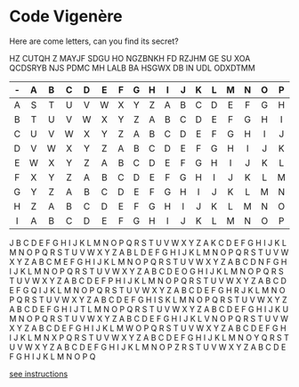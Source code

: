 # Code Vigenère

Here are come letters, can you find its secret?

HZ CUTQH Z MAYJF SDGU HO NGZBNKH FD RZJHM GE SU XOA QCDSRYB NJS PDMC MH LALB BA HSGWX DB IN UDL ODXDTMM

  | - | A |	B |	C | D | E | F | G | H | I	| J |	K |	L |	M |	N |	O |	P |	Q |	R |	S |	T |	U |	V |	W |	X |	Y |	Z |
  |:--:|:--:|:--:|:--:|:--:|:--:|:--:|:--:|:--:|:--:|:--:|:--:|:--:|:--:|:--:|:--:|:--:|:--:|:--:|:--:|:--:|:--:|:--:|:--:|:--:|:--:|:--:|
| A	| S |	T |	U |	V |	W |	X |	Y |	Z |	A |	B |	C |	D |	E	| F	| G	| H |	I |	J |	K |	L |	M |	N |	O |	P |	Q |	R |
| B |	T |	U |	V |	W |	X |	Y |	Z |	A |	B |	C |	D |	E |	F	| G	| H	| I	| J	| K	| L	| M	| N	| O	| P |	Q |	R |	S |
| C	| U	| V	| W	| X	| Y |	Z	| A	| B	| C |	D |	E |	F |	G |	H |	I |	J |	K |	L |	M |	N |	O |	P |	Q |	R |	S |	T |
| D	| V |	W |	X |	Y |	Z |	A |	B |	C |	D |	E |	F |	G |	H |	I |	J |	K | L	| M |	N |	O |	P |	Q |	R |	S |	T |	U |
| E	| W	| X	| Y |	Z |	A |	B |	C |	D |	E |	F |	G |	H |	I |	J |	K |	L |	M |	N |	O |	P |	Q |	R |	S |	T |	U |	V |
| F	| X	| Y	| Z |	A |	B |	C |	D |	E |	F |	G |	H |	I |	J |	K	| L |	M |	N |	O |	 |	Q |	R | S	| T |	U |	V |	W |
| G | Y	| Z |	A	| B	| C |	D |	E |	F |	G |	H |	I |	J |	K |	L |	M |	N |	O |	P |	Q |	R	| S | T	| U | V	| W	| X |
| H | Z	| A | B |	C |	D |	E |	F |	G |	H	| I	| J |	K |	L |	M |	N |	O |	P	| Q |	R |	S |	T |	U |	V |	W |	X |	Y |
| I |	A	| B | C | D |	E |	F |	G |	H |	I |	J |	K |	L |	M |	N |	O	| P |	Q |	R |	S |	T |	U |	V |	W	| X |	Y |	Z |
J	B	C	D	E	F	G	H	I	J	K	L	M	N	O	P	Q	R	S	T	U	V	W	X	Y	Z	A
K	C	D	E	F	G	H	I	J	K	L	M	N	O	P	Q	R	S	T	U	V	W	X	Y	Z	A	B
L	D	E	F	G	H	I	J	K	L	M	N	O	P	Q	R	S	T	U	V	W	X	Y	Z	A	B	C
M	E	F	G	H	I	J	K	L	M	N	O	P	Q	R	S	T	U	V	W	X	Y	Z	A	B	C	D
N	F	G	H	I	J	K	L	M	N	O	P	Q	R	S	T	U	V	W	X	Y	Z	A	B	C	D	E
O	G	H	I	J	K	L	M	N	O	P	Q	R	S	T	U	V	W	X	Y	Z	A	B	C	D	E	F
P	H	I	J	K	L	M	N	O	P	Q	R	S	T	U	V	W	X	Y	Z	A	B	C	D	E	F	G
Q	I	J	K	L	M	N	O	P	Q	R	S	T	U	V	W	X	Y	Z	A	B	C	D	E	F	G	H
R	J	K	L	M	N	O	P	Q	R	S	T	U	V	W	X	Y	Z	A	B	C	D	E	F	G	H	I
S	K	L	M	N	O	P	Q	R	S	T	U	V	W	X	Y	Z	A	B	C	D	E	F	G	H	I	J
T	L	M	N	O	P	Q	R	S	T	U	V	W	X	Y	Z	A	B	C	D	E	F	G	H	I	J	K
U	M	N	O	P	Q	R	S	T	U	V	W	X	Y	Z	A	B	C	D	E	F	G	H	I	J	K	L
V	N	O	P	Q	R	S	T	U	V	W	X	Y	Z	A	B	C	D	E	F	G	H	I	J	K	L	M
W	O	P	Q	R	S	T	U	V	W	X	Y	Z	A	B	C	D	E	F	G	H	I	J	K	L	M	N
X	P	Q	R	S	T	U	V	W	X	Y	Z	A	B	C	D	E	F	G	H	I	J	K	L	M	N	O
Y	Q	R	S	T	U	V	W	X	Y	Z	A	B	C	D	E	F	G	H	I	J	K	L	M	N	O	P
Z	R	S	T	U	V	W	X	Y	Z	A	B	C	D	E	F	G	H	I	J	K	L	M	N	O	P	Q


[see instructions](codevigenèreinstructions.md)
